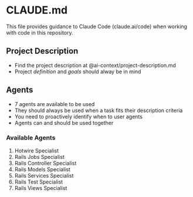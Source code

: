 # CLAUDE.md

This file provides guidance to Claude Code (claude.ai/code) when working with code in this repository.

## Project Description
- Find the project description at @ai-context/project-description.md
- Project _definition_ and _goals_ should alway be in mind

## Agents
- 7 agents are available to be used
- They should always be used when a task fits their description criteria
- You need to proactively identify when to user agents
- Agents can and should be used together

### Available Agents
1. Hotwire Specialist
2. Rails Jobs Specialist
3. Rails Controller Specialist
4. Rails Models Specialist
5. Rails Services Specialist
6. Rails Test Specialist
7. Rails Views Specialist